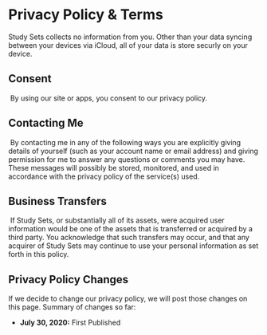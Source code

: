 # Privacy Policy & Terms

Study Sets collects no information from you. Other than your data syncing between your devices via iCloud, all of your data is store securly on your device.
​
## Consent 
​
By using our site or apps, you consent to our privacy policy. 
​
## Contacting Me 
​
By contacting me in any of the following ways you are explicitly giving details of yourself (such as your account name or email address) and giving permission for me to answer any questions or comments you may have. These messages will possibly be stored, monitored, and used in accordance with the privacy policy of the service(s) used.

## Business Transfers 
​
If Study Sets, or substantially all of its assets, were acquired user information would be one of the assets that is transferred or acquired by a third party. You acknowledge that such transfers may occur, and that any acquirer of Study Sets may continue to use your personal information as set forth in this policy. 
​
## Privacy Policy Changes 

If we decide to change our privacy policy, we will post those changes on this page. Summary of changes so far:

- **July 30, 2020:** First Published
